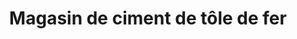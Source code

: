---
title: "Magasin de ciment de tôle de fer"
url: /nzerekore/magasin-de-ciment-de-tole-de-fer/
shop: Eisenwaren
---